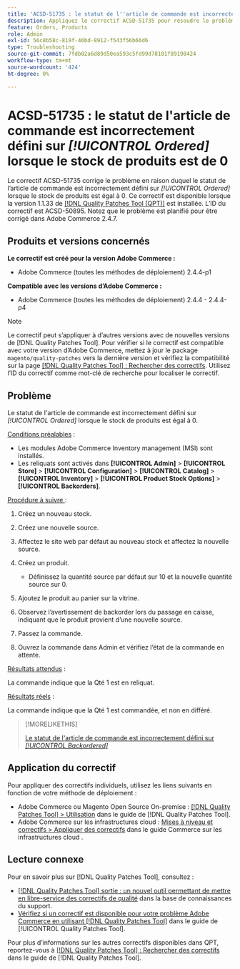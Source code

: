```yaml
---
title: 'ACSD-51735 : le statut de l''article de commande est incorrectement défini sur *[!UICONTROL Ordered]* lorsque le stock de produits est égal à 0'
description: Appliquez le correctif ACSD-51735 pour résoudre le problème d’Adobe Commerce où le statut de l’élément de commande est incorrectement défini sur *[!UICONTROL Ordered]* lorsque le stock de produits est de 0.
feature: Orders, Products
role: Admin
exl-id: 56c8b58c-819f-46bd-8912-f543f56b66d6
type: Troubleshooting
source-git-commit: 7fdb02a6d89d50ea593c5fd99d78101f89198424
workflow-type: tm+mt
source-wordcount: '424'
ht-degree: 0%

---
```


# ACSD-51735 : le statut de l&#39;article de commande est incorrectement défini sur *[!UICONTROL Ordered]* lorsque le stock de produits est de 0

Le correctif ACSD-51735 corrige le problème en raison duquel le statut de l’article de commande est incorrectement défini sur *[!UICONTROL Ordered]* lorsque le stock de produits est égal à 0. Ce correctif est disponible lorsque la version 1.1.33 de [[!DNL Quality Patches Tool (QPT)]](https://experienceleague.adobe.com/en/docs/commerce-operations/tools/quality-patches-tool/quality-patches-tool-to-self-serve-quality-patches) est installée. L’ID du correctif est ACSD-50895. Notez que le problème est planifié pour être corrigé dans Adobe Commerce 2.4.7.

## Produits et versions concernés

**Le correctif est créé pour la version Adobe Commerce :**

* Adobe Commerce (toutes les méthodes de déploiement) 2.4.4-p1

**Compatible avec les versions d’Adobe Commerce :**

* Adobe Commerce (toutes les méthodes de déploiement) 2.4.4 - 2.4.4-p4

>[!NOTE]
>
>Le correctif peut s’appliquer à d’autres versions avec de nouvelles versions de [!DNL Quality Patches Tool]. Pour vérifier si le correctif est compatible avec votre version d’Adobe Commerce, mettez à jour le package `magento/quality-patches` vers la dernière version et vérifiez la compatibilité sur la page [[!DNL Quality Patches Tool] : Rechercher des correctifs](https://experienceleague.adobe.com/tools/commerce-quality-patches/index.html). Utilisez l’ID du correctif comme mot-clé de recherche pour localiser le correctif.

## Problème

Le statut de l&#39;article de commande est incorrectement défini sur *[!UICONTROL Ordered]* lorsque le stock de produits est égal à 0.

<u>Conditions préalables</u> :

* Les modules Adobe Commerce Inventory management (MSI) sont installés.
* Les reliquats sont activés dans **[!UICONTROL Admin]** > **[!UICONTROL Store]** > **[!UICONTROL Configuration]** > **[!UICONTROL Catalog]** > **[!UICONTROL Inventory]** > **[!UICONTROL Product Stock Options]** > **[!UICONTROL Backorders]**.

<u>Procédure à suivre </u> :

1. Créez un nouveau stock.
1. Créez une nouvelle source.
1. Affectez le site web par défaut au nouveau stock et affectez la nouvelle source.
1. Créez un produit.

   * Définissez la quantité source par défaut sur 10 et la nouvelle quantité source sur 0.

1. Ajoutez le produit au panier sur la vitrine.
1. Observez l’avertissement de backorder lors du passage en caisse, indiquant que le produit provient d’une nouvelle source.
1. Passez la commande.
1. Ouvrez la commande dans Admin et vérifiez l’état de la commande en attente.

<u>Résultats attendus</u> :

La commande indique que la Qté 1 est en reliquat.

<u>Résultats réels</u> :

La commande indique que la Qté 1 est commandée, et non en différé.

>[!MORELIKETHIS]
>
>[Le statut de l&#39;article de commande est incorrectement défini sur *[!UICONTROL Backordered]*](/help/tools/quality-patches-tool/patches-available-in-qpt/v1-1-33/acsd-51408-order-item-status-is-set-to-backordered.md)

## Application du correctif

Pour appliquer des correctifs individuels, utilisez les liens suivants en fonction de votre méthode de déploiement :

* Adobe Commerce ou Magento Open Source On-premise : [[!DNL Quality Patches Tool] > Utilisation](/help/tools/quality-patches-tool/usage.md) dans le guide de [!DNL Quality Patches Tool].
* Adobe Commerce sur les infrastructures cloud : [Mises à niveau et correctifs > Appliquer des correctifs](https://experienceleague.adobe.com/docs/commerce-cloud-service/user-guide/develop/upgrade/apply-patches.html) dans le guide Commerce sur les infrastructures cloud .

## Lecture connexe

Pour en savoir plus sur [!DNL Quality Patches Tool], consultez :

* [[!DNL Quality Patches Tool] sortie : un nouvel outil permettant de mettre en libre-service des correctifs de qualité](https://experienceleague.adobe.com/en/docs/commerce-operations/tools/quality-patches-tool/quality-patches-tool-to-self-serve-quality-patches) dans la base de connaissances du support.
* [Vérifiez si un correctif est disponible pour votre problème Adobe Commerce en utilisant [!DNL Quality Patches Tool]](/help/tools/quality-patches-tool/patches-available-in-qpt/check-patch-for-magento-issue-with-magento-quality-patches.md) dans le guide de [!UICONTROL Quality Patches Tool].


Pour plus d’informations sur les autres correctifs disponibles dans QPT, reportez-vous à [[!DNL Quality Patches Tool] : Rechercher des correctifs](https://experienceleague.adobe.com/tools/commerce-quality-patches/index.html) dans le guide de [!DNL Quality Patches Tool].
